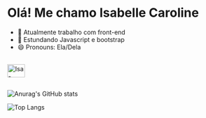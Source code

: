 <h1>Olá! Me chamo Isabelle Caroline</h1>

- 🔭 Atualmente trabalho com front-end
- 🌱 Estundando Javascript e bootstrap
- 😄 Pronouns: Ela/Dela
  
<div style="display: inline-block"> <br>
  <img align="center" alt="Isa-" height="30" width="40" src="https://cdn.jsdelivr.net/gh/devicons/devicon/icons/bootstrap/bootstrap-original.svg" />
</div>

##
  ![Anurag's GitHub stats](https://github-readme-stats.vercel.app/api?username=Isabelle0210&show_icons=true&theme=synthwave)

  ![Top Langs](https://github-readme-stats.vercel.app/api/top-langs/?username=Isabelle0210&layout=compact&theme=synthwave)

